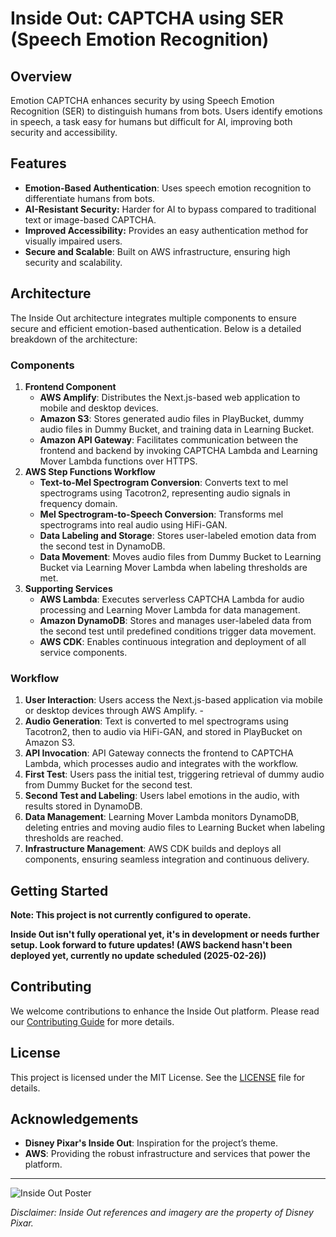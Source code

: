 # Inside Out: CAPTCHA using SER (Speech Emotion Recognition)

## Overview
Emotion CAPTCHA enhances security by using Speech Emotion Recognition (SER) to distinguish humans from bots. Users identify emotions in speech, a task easy for humans but difficult for AI, improving both security and accessibility.

## Features
- **Emotion-Based Authentication**: Uses speech emotion recognition to differentiate humans from bots.
- **AI-Resistant Security:** Harder for AI to bypass compared to traditional text or image-based CAPTCHA.
- **Improved Accessibility:** Provides an easy authentication method for visually impaired users.
- **Secure and Scalable**: Built on AWS infrastructure, ensuring high security and scalability.

## Architecture
The Inside Out architecture integrates multiple components to ensure secure and efficient emotion-based authentication. Below is a detailed breakdown of the architecture:



### Components
1. **Frontend Component**
	- **AWS Amplify**: Distributes the Next.js-based web application to mobile and desktop devices.
	- **Amazon S3**: Stores generated audio files in PlayBucket, dummy audio files in Dummy Bucket, and training data in Learning Bucket.
	- **Amazon API Gateway**: Facilitates communication between the frontend and backend by invoking CAPTCHA Lambda and Learning Mover Lambda functions over HTTPS.
2. **AWS Step Functions Workflow**
	- **Text-to-Mel Spectrogram Conversion**: Converts text to mel spectrograms using Tacotron2, representing audio signals in frequency domain.
	- **Mel Spectrogram-to-Speech Conversion**: Transforms mel spectrograms into real audio using HiFi-GAN.
	- **Data Labeling and Storage**: Stores user-labeled emotion data from the second test in DynamoDB.
	- **Data Movement**: Moves audio files from Dummy Bucket to Learning Bucket via Learning Mover Lambda when labeling thresholds are met.
3. **Supporting Services**
	- **AWS Lambda**: Executes serverless CAPTCHA Lambda for audio processing and Learning Mover Lambda for data management.
	- **Amazon DynamoDB**: Stores and manages user-labeled data from the second test until predefined conditions trigger data movement.
	- **AWS CDK**: Enables continuous integration and deployment of all service components.
### Workflow
1. **User Interaction**: Users access the Next.js-based application via mobile or desktop devices through AWS Amplify.	-
2. **Audio Generation**: Text is converted to mel spectrograms using Tacotron2, then to audio via HiFi-GAN, and stored in PlayBucket on Amazon S3.
3. **API Invocation**: API Gateway connects the frontend to CAPTCHA Lambda, which processes audio and integrates with the workflow.
4. **First Test**: Users pass the initial test, triggering retrieval of dummy audio from Dummy Bucket for the second test.
5. **Second Test and Labeling**: Users label emotions in the audio, with results stored in DynamoDB.
6. **Data Management**: Learning Mover Lambda monitors DynamoDB, deleting entries and moving audio files to Learning Bucket when labeling thresholds are reached.
7. **Infrastructure Management**: AWS CDK builds and deploys all components, ensuring seamless integration and continuous delivery.

## Getting Started

**Note: This project is not currently configured to operate.**

**Inside Out isn't fully operational yet, it's in development or needs further setup. Look forward to future updates! (AWS backend hasn't been deployed yet, currently no update scheduled (2025-02-26))**

## Contributing
We welcome contributions to enhance the Inside Out platform. Please read our [Contributing Guide](CONTRIBUTING.md) for more details.

## License
This project is licensed under the MIT License. See the [LICENSE](LICENSE.md) file for details.

## Acknowledgements
- **Disney Pixar's Inside Out**: Inspiration for the project’s theme.
- **AWS**: Providing the robust infrastructure and services that power the platform.

---

![Inside Out Poster](https://github.com/wonhyeongseo/inside-out/assets/29195190/29734aa2-fd39-4e7e-94e0-697efee09af8)

_Disclaimer: Inside Out references and imagery are the property of Disney Pixar._